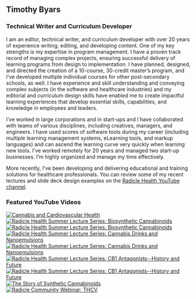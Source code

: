 ## Timothy Byars
### Technical Writer and Curriculum Developer
I am an editor, technical writer, and curriculum developer with over 20 years of experience writing, editing, and developing content. One of my key strengths is my expertise in program management. I have a proven track record of managing complex projects, ensuring successful delivery of learning programs from design to implementation. I have planned, designed, and directed the creation of a 10-course, 30-credit master’s program, and I’ve developed multiple individual courses for other post-secondary schools, as well. I have experience and skill understanding and conveying complex subjects (in the software and healthcare industries) and my editorial and curriculum design skills have enabled me to create impactful learning experiences that develop essential skills, capabilities, and knowledge in employees and leaders. <br/>

I’ve worked in large corporations and in start-ups and I have collaborated with teams of various disciplines, including creatives, managers, and engineers. I have used scores of software tools during my career (including multiple learning management systems, eLearning tools, and markup languages) and can ascend the learning curve very quickly when learning new tools. I’ve worked remotely for 20 years and managed two start-up businesses. I’m highly organized and manage my time effectively. <br/>

More recently, I’ve been developing and delivering educational and training solutions for healthcare professionals. You can review some of my recent lectures and slide deck design examples on the [Radicle Health YouTube channel](https://www.youtube.com/@radiclehealth).

### Featured YouTube Videos

<!-- BEGIN YOUTUBE-CARDS -->


[![Cannabis and Cardiovascular Health](https://ytcards.demolab.com/?id=OS76kYOlvDU&title=Cannabis+and+Cardiovascular+Health&lang=en&timestamp=1692827228&background_color=%23ffffff&title_color=%2324292f&stats_color=%2357606a&max_title_lines=2&width=250&border_radius=5&duration=3505 "Cannabis and Cardiovascular Health")](https://youtu.be/OS76kYOlvDU?si=CjZhHRhiqgGen6-W#gh-light-mode-only)
[![Radicle Health Summer Lecture Series: Biosynthetic Cannabinoids](https://ytcards.demolab.com/?id=DylPSIXer4g&title=Radicle+Health+Summer+Lecture+Series%3A+Biosynthetic+Cannabinoids&lang=en&timestamp=1691188972&background_color=%230d1117&title_color=%23ffffff&stats_color=%23dedede&max_title_lines=2&width=250&border_radius=5&duration=1331 "Radicle Health Summer Lecture Series: Biosynthetic Cannabinoids")](https://www.youtube.com/watch?v=DylPSIXer4g#gh-dark-mode-only)[![Radicle Health Summer Lecture Series: Biosynthetic Cannabinoids](https://ytcards.demolab.com/?id=DylPSIXer4g&title=Radicle+Health+Summer+Lecture+Series%3A+Biosynthetic+Cannabinoids&lang=en&timestamp=1691188972&background_color=%23ffffff&title_color=%2324292f&stats_color=%2357606a&max_title_lines=2&width=250&border_radius=5&duration=1331 "Radicle Health Summer Lecture Series: Biosynthetic Cannabinoids")](https://www.youtube.com/watch?v=DylPSIXer4g#gh-light-mode-only)
[![Radicle Health Summer Lecture Series: Cannabis Drinks and Nanoemulsions](https://ytcards.demolab.com/?id=kTJUKefgWSE&title=Radicle+Health+Summer+Lecture+Series%3A+Cannabis+Drinks+and+Nanoemulsions&lang=en&timestamp=1689028022&background_color=%230d1117&title_color=%23ffffff&stats_color=%23dedede&max_title_lines=2&width=250&border_radius=5&duration=1483 "Radicle Health Summer Lecture Series: Cannabis Drinks and Nanoemulsions")](https://www.youtube.com/watch?v=kTJUKefgWSE#gh-dark-mode-only)[![Radicle Health Summer Lecture Series: Cannabis Drinks and Nanoemulsions](https://ytcards.demolab.com/?id=kTJUKefgWSE&title=Radicle+Health+Summer+Lecture+Series%3A+Cannabis+Drinks+and+Nanoemulsions&lang=en&timestamp=1689028022&background_color=%23ffffff&title_color=%2324292f&stats_color=%2357606a&max_title_lines=2&width=250&border_radius=5&duration=1483 "Radicle Health Summer Lecture Series: Cannabis Drinks and Nanoemulsions")](https://www.youtube.com/watch?v=kTJUKefgWSE#gh-light-mode-only)
[![Radicle Health Summer Lecture Series: CB1 Antagonists--History and Future](https://ytcards.demolab.com/?id=t2wynhCpCYo&title=Radicle+Health+Summer+Lecture+Series%3A+CB1+Antagonists--History+and+Future&lang=en&timestamp=1687543338&background_color=%230d1117&title_color=%23ffffff&stats_color=%23dedede&max_title_lines=2&width=250&border_radius=5&duration=1417 "Radicle Health Summer Lecture Series: CB1 Antagonists--History and Future")](https://www.youtube.com/watch?v=t2wynhCpCYo#gh-dark-mode-only)[![Radicle Health Summer Lecture Series: CB1 Antagonists--History and Future](https://ytcards.demolab.com/?id=t2wynhCpCYo&title=Radicle+Health+Summer+Lecture+Series%3A+CB1+Antagonists--History+and+Future&lang=en&timestamp=1687543338&background_color=%23ffffff&title_color=%2324292f&stats_color=%2357606a&max_title_lines=2&width=250&border_radius=5&duration=1417 "Radicle Health Summer Lecture Series: CB1 Antagonists--History and Future")](https://www.youtube.com/watch?v=t2wynhCpCYo#gh-light-mode-only)
[![The Story of Synthetic Cannabinoids](https://ytcards.demolab.com/?id=FhQ5MXRA04E&title=The+Story+of+Synthetic+Cannabioids&lang=en&timestamp=1687543338&background_color=%23ffffff&title_color=%2324292f&stats_color=%2357606a&max_title_lines=2&width=250&border_radius=5&duration=3768 "The Story of Synthetic Cannabinoids")](https://www.youtube.com/watch?v=FhQ5MXRA04E#gh-light-mode-only)
[![Radicle Community Webinar: THCV](https://ytcards.demolab.com/?id=f8YBdW4yE-w&title=Radicle+Community+Webinar%3A+THCV&lang=en&timestamp=1687543338&background_color=%23ffffff&title_color=%2324292f&stats_color=%2357606a&max_title_lines=2&width=250&border_radius=5&duration=3950 "Radicle Community Webinar: THCV")](https://www.youtube.com/watch?v=f8YBdW4yE-w#gh-light-mode-only)



<!-- END YOUTUBE-CARDS -->
